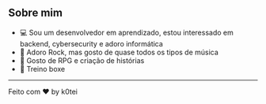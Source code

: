 ## Sobre mim  
- 💻 Sou um desenvolvedor em aprendizado, estou interessado em backend, cybersecurity e adoro informática  
- 🎵 Adoro Rock, mas gosto de quase todos os tipos de música  
- 🎲 Gosto de RPG e criação de histórias  
- 🥊 Treino boxe  

---  

Feito com ❤️ by k0tei  
